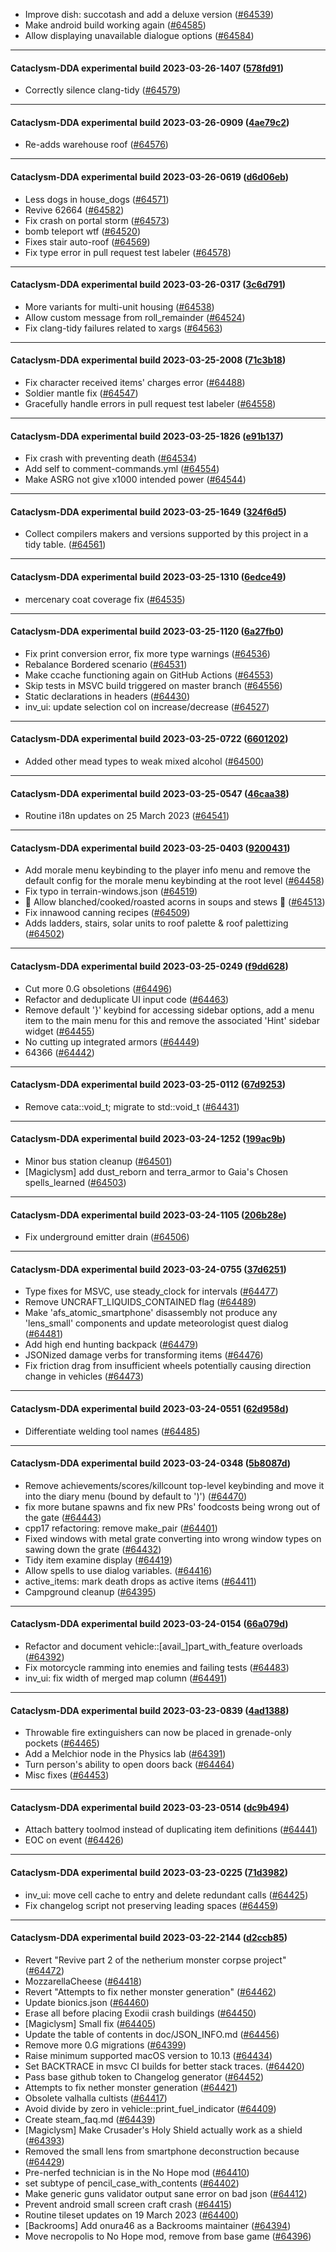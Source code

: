 * Improve dish: succotash and add a deluxe version ([#64539](https://github.com/CleverRaven/Cataclysm-DDA/pull/64539))
* Make android build working again ([#64585](https://github.com/CleverRaven/Cataclysm-DDA/pull/64585))
* Allow displaying unavailable dialogue options ([#64584](https://github.com/CleverRaven/Cataclysm-DDA/pull/64584))

---

#### Cataclysm-DDA experimental build 2023-03-26-1407 ([578fd91](https://github.com/CleverRaven/Cataclysm-DDA/releases/tag/cdda-experimental-2023-03-26-1407))

* Correctly silence clang-tidy ([#64579](https://github.com/CleverRaven/Cataclysm-DDA/pull/64579))

---

#### Cataclysm-DDA experimental build 2023-03-26-0909 ([4ae79c2](https://github.com/CleverRaven/Cataclysm-DDA/releases/tag/cdda-experimental-2023-03-26-0909))

* Re-adds warehouse roof ([#64576](https://github.com/CleverRaven/Cataclysm-DDA/pull/64576))

---

#### Cataclysm-DDA experimental build 2023-03-26-0619 ([d6d06eb](https://github.com/CleverRaven/Cataclysm-DDA/releases/tag/cdda-experimental-2023-03-26-0619))

* Less dogs in house_dogs ([#64571](https://github.com/CleverRaven/Cataclysm-DDA/pull/64571))
* Revive 62664 ([#64582](https://github.com/CleverRaven/Cataclysm-DDA/pull/64582))
* Fix crash on portal storm ([#64573](https://github.com/CleverRaven/Cataclysm-DDA/pull/64573))
* bomb teleport wtf ([#64520](https://github.com/CleverRaven/Cataclysm-DDA/pull/64520))
* Fixes stair auto-roof ([#64569](https://github.com/CleverRaven/Cataclysm-DDA/pull/64569))
* Fix type error in pull request test labeler ([#64578](https://github.com/CleverRaven/Cataclysm-DDA/pull/64578))

---

#### Cataclysm-DDA experimental build 2023-03-26-0317 ([3c6d791](https://github.com/CleverRaven/Cataclysm-DDA/releases/tag/cdda-experimental-2023-03-26-0317))

* More variants for multi-unit housing ([#64538](https://github.com/CleverRaven/Cataclysm-DDA/pull/64538))
* Allow custom message from roll_remainder ([#64524](https://github.com/CleverRaven/Cataclysm-DDA/pull/64524))
* Fix clang-tidy failures related to xargs ([#64563](https://github.com/CleverRaven/Cataclysm-DDA/pull/64563))

---

#### Cataclysm-DDA experimental build 2023-03-25-2008 ([71c3b18](https://github.com/CleverRaven/Cataclysm-DDA/releases/tag/cdda-experimental-2023-03-25-2008))

* Fix character received items' charges error ([#64488](https://github.com/CleverRaven/Cataclysm-DDA/pull/64488))
* Soldier mantle fix ([#64547](https://github.com/CleverRaven/Cataclysm-DDA/pull/64547))
* Gracefully handle errors in pull request test labeler ([#64558](https://github.com/CleverRaven/Cataclysm-DDA/pull/64558))

---

#### Cataclysm-DDA experimental build 2023-03-25-1826 ([e91b137](https://github.com/CleverRaven/Cataclysm-DDA/releases/tag/cdda-experimental-2023-03-25-1826))

* Fix crash with preventing death ([#64534](https://github.com/CleverRaven/Cataclysm-DDA/pull/64534))
* Add self to comment-commands.yml ([#64554](https://github.com/CleverRaven/Cataclysm-DDA/pull/64554))
* Make ASRG not give x1000 intended power ([#64544](https://github.com/CleverRaven/Cataclysm-DDA/pull/64544))

---

#### Cataclysm-DDA experimental build 2023-03-25-1649 ([324f6d5](https://github.com/CleverRaven/Cataclysm-DDA/releases/tag/cdda-experimental-2023-03-25-1649))

* Collect compilers makers and versions supported by this project in a tidy table. ([#64561](https://github.com/CleverRaven/Cataclysm-DDA/pull/64561))

---

#### Cataclysm-DDA experimental build 2023-03-25-1310 ([6edce49](https://github.com/CleverRaven/Cataclysm-DDA/releases/tag/cdda-experimental-2023-03-25-1310))

* mercenary coat coverage fix ([#64535](https://github.com/CleverRaven/Cataclysm-DDA/pull/64535))

---

#### Cataclysm-DDA experimental build 2023-03-25-1120 ([6a27fb0](https://github.com/CleverRaven/Cataclysm-DDA/releases/tag/cdda-experimental-2023-03-25-1120))

* Fix print conversion error, fix more type warnings ([#64536](https://github.com/CleverRaven/Cataclysm-DDA/pull/64536))
* Rebalance Bordered scenario ([#64531](https://github.com/CleverRaven/Cataclysm-DDA/pull/64531))
* Make ccache functioning again on GitHub Actions ([#64553](https://github.com/CleverRaven/Cataclysm-DDA/pull/64553))
* Skip tests in MSVC build triggered on master branch ([#64556](https://github.com/CleverRaven/Cataclysm-DDA/pull/64556))
* Static declarations in headers ([#64430](https://github.com/CleverRaven/Cataclysm-DDA/pull/64430))
* inv_ui: update selection col on increase/decrease ([#64527](https://github.com/CleverRaven/Cataclysm-DDA/pull/64527))

---

#### Cataclysm-DDA experimental build 2023-03-25-0722 ([6601202](https://github.com/CleverRaven/Cataclysm-DDA/releases/tag/cdda-experimental-2023-03-25-0722))

* Added other mead types to weak mixed alcohol ([#64500](https://github.com/CleverRaven/Cataclysm-DDA/pull/64500))

---

#### Cataclysm-DDA experimental build 2023-03-25-0547 ([46caa38](https://github.com/CleverRaven/Cataclysm-DDA/releases/tag/cdda-experimental-2023-03-25-0547))

* Routine i18n updates on 25 March 2023 ([#64541](https://github.com/CleverRaven/Cataclysm-DDA/pull/64541))

---

#### Cataclysm-DDA experimental build 2023-03-25-0403 ([9200431](https://github.com/CleverRaven/Cataclysm-DDA/releases/tag/cdda-experimental-2023-03-25-0403))

* Add morale menu keybinding to the player info menu and remove the default config for the morale menu keybinding at the root level ([#64458](https://github.com/CleverRaven/Cataclysm-DDA/pull/64458))
* Fix typo in terrain-windows.json ([#64519](https://github.com/CleverRaven/Cataclysm-DDA/pull/64519))
* 🌰 Allow blanched/cooked/roasted acorns in soups and stews 🍲 ([#64513](https://github.com/CleverRaven/Cataclysm-DDA/pull/64513))
* Fix innawood canning recipes ([#64509](https://github.com/CleverRaven/Cataclysm-DDA/pull/64509))
* Adds ladders, stairs, solar units to roof palette & roof palettizing ([#64502](https://github.com/CleverRaven/Cataclysm-DDA/pull/64502))

---

#### Cataclysm-DDA experimental build 2023-03-25-0249 ([f9dd628](https://github.com/CleverRaven/Cataclysm-DDA/releases/tag/cdda-experimental-2023-03-25-0249))

* Cut more 0.G obsoletions ([#64496](https://github.com/CleverRaven/Cataclysm-DDA/pull/64496))
* Refactor and deduplicate UI input code ([#64463](https://github.com/CleverRaven/Cataclysm-DDA/pull/64463))
* Remove default '}' keybind for accessing sidebar options, add a menu item to the main menu for this and remove the associated 'Hint' sidebar widget ([#64455](https://github.com/CleverRaven/Cataclysm-DDA/pull/64455))
* No cutting up integrated armors ([#64449](https://github.com/CleverRaven/Cataclysm-DDA/pull/64449))
* 64366 ([#64442](https://github.com/CleverRaven/Cataclysm-DDA/pull/64442))

---

#### Cataclysm-DDA experimental build 2023-03-25-0112 ([67d9253](https://github.com/CleverRaven/Cataclysm-DDA/releases/tag/cdda-experimental-2023-03-25-0112))

* Remove cata::void_t; migrate to std::void_t ([#64431](https://github.com/CleverRaven/Cataclysm-DDA/pull/64431))

---

#### Cataclysm-DDA experimental build 2023-03-24-1252 ([199ac9b](https://github.com/CleverRaven/Cataclysm-DDA/releases/tag/cdda-experimental-2023-03-24-1252))

* Minor bus station cleanup ([#64501](https://github.com/CleverRaven/Cataclysm-DDA/pull/64501))
* [Magiclysm] add dust_reborn and terra_armor to Gaia's Chosen spells_learned ([#64503](https://github.com/CleverRaven/Cataclysm-DDA/pull/64503))

---

#### Cataclysm-DDA experimental build 2023-03-24-1105 ([206b28e](https://github.com/CleverRaven/Cataclysm-DDA/releases/tag/cdda-experimental-2023-03-24-1105))

* Fix underground emitter drain ([#64506](https://github.com/CleverRaven/Cataclysm-DDA/pull/64506))

---

#### Cataclysm-DDA experimental build 2023-03-24-0755 ([37d6251](https://github.com/CleverRaven/Cataclysm-DDA/releases/tag/cdda-experimental-2023-03-24-0755))

* Type fixes for MSVC, use steady_clock for intervals ([#64477](https://github.com/CleverRaven/Cataclysm-DDA/pull/64477))
* Remove UNCRAFT_LIQUIDS_CONTAINED flag ([#64489](https://github.com/CleverRaven/Cataclysm-DDA/pull/64489))
* Make 'afs_atomic_smartphone' disassembly not produce any 'lens_small' components and update meteorologist quest dialog ([#64481](https://github.com/CleverRaven/Cataclysm-DDA/pull/64481))
* Add high end hunting backpack ([#64479](https://github.com/CleverRaven/Cataclysm-DDA/pull/64479))
* JSONized damage verbs for transforming items ([#64476](https://github.com/CleverRaven/Cataclysm-DDA/pull/64476))
* Fix friction drag from insufficient wheels potentially causing direction change in vehicles ([#64473](https://github.com/CleverRaven/Cataclysm-DDA/pull/64473))

---

#### Cataclysm-DDA experimental build 2023-03-24-0551 ([62d958d](https://github.com/CleverRaven/Cataclysm-DDA/releases/tag/cdda-experimental-2023-03-24-0551))

* Differentiate welding tool names ([#64485](https://github.com/CleverRaven/Cataclysm-DDA/pull/64485))

---

#### Cataclysm-DDA experimental build 2023-03-24-0348 ([5b8087d](https://github.com/CleverRaven/Cataclysm-DDA/releases/tag/cdda-experimental-2023-03-24-0348))

* Remove achievements/scores/killcount top-level keybinding and move it into the diary menu (bound by default to ')') ([#64470](https://github.com/CleverRaven/Cataclysm-DDA/pull/64470))
* fix more butane spawns and fix new PRs' foodcosts being wrong out of the gate ([#64443](https://github.com/CleverRaven/Cataclysm-DDA/pull/64443))
* cpp17 refactoring: remove make_pair ([#64401](https://github.com/CleverRaven/Cataclysm-DDA/pull/64401))
* Fixed windows with metal grate converting into wrong window types on sawing down the grate ([#64432](https://github.com/CleverRaven/Cataclysm-DDA/pull/64432))
* Tidy item examine display ([#64419](https://github.com/CleverRaven/Cataclysm-DDA/pull/64419))
* Allow spells to use dialog variables. ([#64416](https://github.com/CleverRaven/Cataclysm-DDA/pull/64416))
* active_items: mark death drops as active items ([#64411](https://github.com/CleverRaven/Cataclysm-DDA/pull/64411))
* Campground cleanup ([#64395](https://github.com/CleverRaven/Cataclysm-DDA/pull/64395))

---

#### Cataclysm-DDA experimental build 2023-03-24-0154 ([66a079d](https://github.com/CleverRaven/Cataclysm-DDA/releases/tag/cdda-experimental-2023-03-24-0154))

* Refactor and document vehicle::[avail_]part_with_feature overloads ([#64392](https://github.com/CleverRaven/Cataclysm-DDA/pull/64392))
* Fix motorcycle ramming into enemies and failing tests ([#64483](https://github.com/CleverRaven/Cataclysm-DDA/pull/64483))
* inv_ui: fix width of merged map column ([#64491](https://github.com/CleverRaven/Cataclysm-DDA/pull/64491))

---

#### Cataclysm-DDA experimental build 2023-03-23-0839 ([4ad1388](https://github.com/CleverRaven/Cataclysm-DDA/releases/tag/cdda-experimental-2023-03-23-0839))

* Throwable fire extinguishers can now be placed in grenade-only pockets ([#64465](https://github.com/CleverRaven/Cataclysm-DDA/pull/64465))
* Add a Melchior node in the Physics lab ([#64391](https://github.com/CleverRaven/Cataclysm-DDA/pull/64391))
* Turn person's ability to open doors back ([#64464](https://github.com/CleverRaven/Cataclysm-DDA/pull/64464))
* Misc fixes ([#64453](https://github.com/CleverRaven/Cataclysm-DDA/pull/64453))

---

#### Cataclysm-DDA experimental build 2023-03-23-0514 ([dc9b494](https://github.com/CleverRaven/Cataclysm-DDA/releases/tag/cdda-experimental-2023-03-23-0514))

* Attach battery toolmod instead of duplicating item definitions ([#64441](https://github.com/CleverRaven/Cataclysm-DDA/pull/64441))
* EOC on event ([#64426](https://github.com/CleverRaven/Cataclysm-DDA/pull/64426))

---

#### Cataclysm-DDA experimental build 2023-03-23-0225 ([71d3982](https://github.com/CleverRaven/Cataclysm-DDA/releases/tag/cdda-experimental-2023-03-23-0225))

* inv_ui: move cell cache to entry and delete redundant calls ([#64425](https://github.com/CleverRaven/Cataclysm-DDA/pull/64425))
* Fix changelog script not preserving leading spaces ([#64459](https://github.com/CleverRaven/Cataclysm-DDA/pull/64459))

---

#### Cataclysm-DDA experimental build 2023-03-22-2144 ([d2ccb85](https://github.com/CleverRaven/Cataclysm-DDA/releases/tag/cdda-experimental-2023-03-22-2144))

* Revert "Revive part 2 of the netherium monster corpse project" ([#64472](https://github.com/CleverRaven/Cataclysm-DDA/pull/64472))
* MozzarellaCheese ([#64418](https://github.com/CleverRaven/Cataclysm-DDA/pull/64418))
* Revert "Attempts to fix nether monster generation" ([#64462](https://github.com/CleverRaven/Cataclysm-DDA/pull/64462))
* Update bionics.json ([#64460](https://github.com/CleverRaven/Cataclysm-DDA/pull/64460))
* Erase all before placing Exodii crash buildings ([#64450](https://github.com/CleverRaven/Cataclysm-DDA/pull/64450))
* [Magiclysm] Small fix ([#64405](https://github.com/CleverRaven/Cataclysm-DDA/pull/64405))
* Update the table of contents in doc/JSON_INFO.md ([#64456](https://github.com/CleverRaven/Cataclysm-DDA/pull/64456))
* Remove more 0.G migrations ([#64399](https://github.com/CleverRaven/Cataclysm-DDA/pull/64399))
* Raise minimum supported macOS version to 10.13 ([#64434](https://github.com/CleverRaven/Cataclysm-DDA/pull/64434))
* Set BACKTRACE in msvc CI builds for better stack traces. ([#64420](https://github.com/CleverRaven/Cataclysm-DDA/pull/64420))
* Pass base github token to Changelog generator ([#64452](https://github.com/CleverRaven/Cataclysm-DDA/pull/64452))
* Attempts to fix nether monster generation ([#64421](https://github.com/CleverRaven/Cataclysm-DDA/pull/64421))
* Obsolete valhalla cultists ([#64417](https://github.com/CleverRaven/Cataclysm-DDA/pull/64417))
* Avoid divide by zero in vehicle::print_fuel_indicator ([#64409](https://github.com/CleverRaven/Cataclysm-DDA/pull/64409))
* Create steam_faq.md ([#64439](https://github.com/CleverRaven/Cataclysm-DDA/pull/64439))
* [Magiclysm] Make Crusader's Holy Shield actually work as a shield ([#64393](https://github.com/CleverRaven/Cataclysm-DDA/pull/64393))
* Removed the small lens from smartphone deconstruction because ([#64429](https://github.com/CleverRaven/Cataclysm-DDA/pull/64429))
* Pre-nerfed technician is in the No Hope mod ([#64410](https://github.com/CleverRaven/Cataclysm-DDA/pull/64410))
* set subtype of pencil_case_with_contents ([#64402](https://github.com/CleverRaven/Cataclysm-DDA/pull/64402))
* Make generic guns validator output sane error on bad json ([#64412](https://github.com/CleverRaven/Cataclysm-DDA/pull/64412))
* Prevent android small screen craft crash ([#64415](https://github.com/CleverRaven/Cataclysm-DDA/pull/64415))
* Routine tileset updates on 19 March 2023 ([#64400](https://github.com/CleverRaven/Cataclysm-DDA/pull/64400))
* [Backrooms] Add onura46 as a Backrooms maintainer ([#64394](https://github.com/CleverRaven/Cataclysm-DDA/pull/64394))
* Move necropolis to No Hope mod, remove from base game ([#64396](https://github.com/CleverRaven/Cataclysm-DDA/pull/64396))
